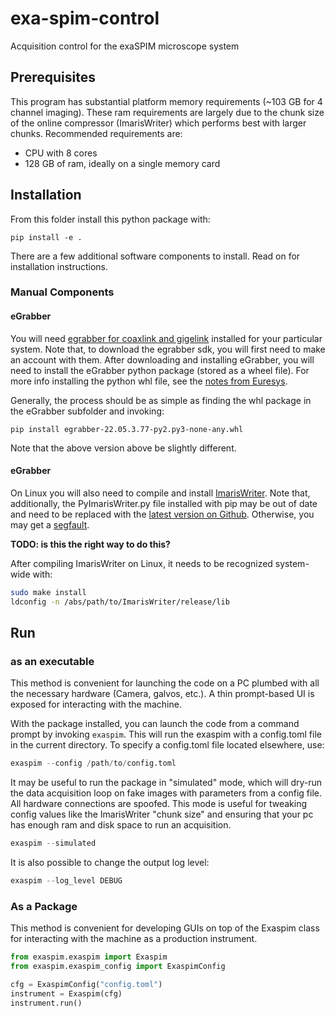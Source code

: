 # exa-spim-control
Acquisition control for the exaSPIM microscope system

## Prerequisites
This program has substantial platform memory requirements (~103 GB for 4 channel imaging).
These ram requirements are largely due to the chunk size of the online compressor (ImarisWriter) which performs best with larger chunks.
Recommended requirements are:
* CPU with 8 cores
* 128 GB of ram, ideally on a single memory card

## Installation
From this folder install this python package with:
````
pip install -e .
````
There are a few additional software components to install.
Read on for installation instructions.

### Manual Components
#### eGrabber
You will need [egrabber for coaxlink and gigelink](https://www.euresys.com/en/Support/Download-area?Series=105d06c5-6ad9-42ff-b7ce-622585ce607f) installed for your particular system.
Note that, to download the egrabber sdk, you will first need to make an account with them.
After downloading and installing eGrabber, you will need to install the eGrabber python package (stored as a wheel file).
For more info installing the python whl file, see the [notes from Euresys](https://documentation.euresys.com/Products/COAXLINK/COAXLINK/en-us/Content/04_eGrabber/programmers-guide/Python.htm).

Generally, the process should be as simple as finding the whl package in the eGrabber subfolder and invoking:
````
pip install egrabber-22.05.3.77-py2.py3-none-any.whl
````
Note that the above version above be slightly different.

#### eGrabber
On Linux you will also need to compile and install [ImarisWriter](https://github.com/imaris/ImarisWriter).
Note that, additionally, the PyImarisWriter.py file installed with pip may 
be out of date and need to be replaced with the [latest version on Github](https://github.com/imaris/ImarisWriter/blob/master/python/PyImarisWriter/PyImarisWriter.py).
Otherwise, you may get a [segfault](https://github.com/imaris/ImarisWriter/pull/6).

**TODO: is this the right way to do this?**

After compiling ImarisWriter on Linux, it needs to be recognized system-wide with:
````bash
sudo make install
ldconfig -n /abs/path/to/ImarisWriter/release/lib
````

## Run

### as an executable
This method is convenient for launching the code on a PC plumbed with all the necessary hardware (Camera, galvos, etc.).
A thin prompt-based UI is exposed for interacting with the machine.

With the package installed, you can launch the code from a command prompt by invoking `exaspim`.
This will run the exaspim with a config.toml file in the current directory.
To specify a config.toml file located elsewhere, use:

````python
exaspim --config /path/to/config.toml
````

It may be useful to run the package in "simulated" mode, which will dry-run the data acquisition loop on fake images with parameters from a config file.
All hardware connections are spoofed.
This mode is useful for tweaking config values like the ImarisWriter "chunk size" and ensuring that your pc has enough ram and disk space to run an acquisition.
````python
exaspim --simulated
````

It is also possible to change the output log level:
````python
exaspim --log_level DEBUG
````

### As a Package
This method is convenient for developing GUIs on top of the Exaspim class for interacting with the machine as a production instrument.
````python
from exaspim.exaspim import Exaspim
from exaspim.exaspim_config import ExaspimConfig

cfg = ExaspimConfig("config.toml")
instrument = Exaspim(cfg)
instrument.run()
````
